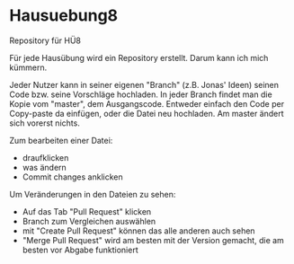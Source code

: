 # Hausuebung8
Repository für HÜ8

Für jede Hausübung wird ein Repository erstellt. Darum kann ich mich kümmern.

Jeder Nutzer kann in seiner eigenen "Branch" (z.B. Jonas' Ideen) seinen Code bzw. seine Vorschläge hochladen. In jeder Branch findet man die Kopie vom "master", dem Ausgangscode. Entweder einfach den Code per Copy-paste da einfügen, oder die Datei neu hochladen. Am master ändert sich vorerst nichts.

Zum bearbeiten einer Datei:
 - draufklicken
 - was ändern
 - Commit changes anklicken
 
 Um Veränderungen in den Dateien zu sehen:
  - Auf das Tab "Pull Request" klicken
  - Branch zum Vergleichen auswählen
  - mit "Create Pull Request" können das alle anderen auch sehen
  - "Merge Pull Request" wird am besten mit der Version gemacht, die am besten vor Abgabe funktioniert
